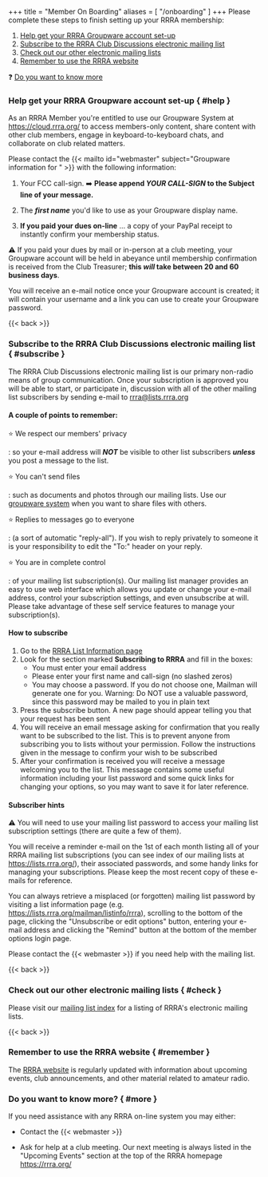 +++
title = "Member On Boarding"
aliases = [ "/onboarding" ]
+++
Please complete these steps to finish setting up your RRRA membership:

1. [Help get your RRRA Groupware account set-up](#help)
1. [Subscribe to the RRRA Club Discussions electronic mailing list](#subscribe)
1. [Check out our other electronic mailing lists](#check)
1. [Remember to use the RRRA website](#remember)

:question: [Do you want to know more](#more)

### Help get your RRRA Groupware account set-up { #help }

As an RRRA Member you're entitled to use our Groupware System at
https://cloud.rrra.org/ to access members-only content, share
content with other club members, engage in keyboard-to-keyboard chats, and
collaborate on club related matters.

Please contact the
{{< mailto id="webmaster" subject="Groupware information for " >}}
with the following information:

1. Your FCC call-sign. :arrow_right: **Please append ***YOUR CALL-SIGN*** to
the Subject line of your message.**

2. The ***first name*** you'd like to use as your Groupware display name.

3. **If you paid your dues on-line** ... a copy of your PayPal
receipt to instantly confirm your membership status.

:warning: If you paid your dues by mail or in-person at a club meeting,
your Groupware account will be held in abeyance until membership
confirmation is received from the Club Treasurer; **this ***will*** take
between 20 and 60 business days**.

You will receive an e-mail notice once your Groupware account is created; it
will contain your username and a link you can use to create your Groupware
password.

{{< back >}}
### Subscribe to the RRRA Club Discussions electronic mailing list { #subscribe }

The RRRA Club Discussions electronic mailing list is our primary
non-radio means of group communication. Once your subscription is
approved you will be able to start, or participate in, discussion
with all of the other mailing list subscribers by sending e-mail to
rrra@lists.rrra.org

#### A couple of points to remember:

:star: We respect our members' privacy

: so your e-mail address will ***NOT*** be visible to other list
subscribers ***unless*** you post a message to the list.

:star: You can't send files 

: such as documents and photos through our mailing lists. Use our
[groupware system] when you want to share files with others.

:star: Replies to messages go to everyone

: (a sort of automatic "reply-all"). If you wish to reply privately
to someone it is your responsibility to edit the "To:" header on your
reply.

:star: You are in complete control

: of your mailing list subscription(s). Our mailing list manager
provides an easy to use web interface which allows you update or
change your e-mail address, control your subscription settings, and
even unsubscribe at will. Please take advantage of these self service
features to manage your subscription(s).

#### How to subscribe

1. Go to the
[RRRA  List Information page](https://lists.rrra.org/mailman/listinfo/rrra)
1. Look for the section marked **Subscribing to RRRA** and fill in the
boxes:
    * You must enter your email address
    * Please enter your first name and call-sign (no slashed zeros)
    * You may choose a password. If you do not choose one, Mailman will
    generate one for you. Warning: Do NOT use a valuable password, since
    this password may be mailed to you in plain text
1. Press the subscribe button. A new page should appear telling you that
your request has been sent
1. You will receive an email message asking for confirmation that you
really want to be subscribed to the list. This is to prevent anyone
from subscribing you to lists without your permission. Follow the
instructions given in the message to confirm your wish to be subscribed
1. After your confirmation is received you will receive a message
welcoming you to the list. This message contains some useful information
including your list password and some quick links for changing your
options, so you may want to save it for later reference.

#### Subscriber hints

:warning: You will need to use your mailing list password to access your
mailing list subscription settings (there are quite a few of them).

You will receive a reminder e-mail on the 1st of each month listing
all of your RRRA mailing list subscriptions (you can see index of our
mailing lists at https://lists.rrra.org/), their associated passwords,
and some handy links for managing your subscriptions. Please keep the
most recent copy of these e-mails for reference.

You can always retrieve a misplaced (or forgotten) mailing
list password by visiting a list information page (e.g.
https://lists.rrra.org/mailman/listinfo/rrra), scrolling to the bottom
of the page, clicking the "Unsubscribe or edit options" button, entering
your e-mail address and clicking the "Remind" button at the bottom of
the member options login page.

Please contact the {{< webmaster >}} if you need help with the mailing
list.

{{< back >}}
### Check out our other electronic mailing lists { #check }

Please visit our [mailing list index](https://lists.rrra.org/mailman/listinfo)
for a listing of RRRA's electronic mailing lists.

{{< back >}}
### Remember to use the RRRA website { #remember }

The [RRRA website](//) is regularly updated with
information about upcoming events, club announcements, and other
material related to amateur radio.

### Do you want to know more? { #more }

If you need assistance with any RRRA on-line system you may either:

* Contact the {{< webmaster >}}

* Ask for help at a club meeting. Our next meeting is always listed
in the "Upcoming Events" section at the top of the RRRA homepage
https://rrra.org/

[groupware system]: https://cloud.rrra.org/
